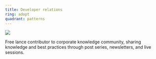 ```yaml
---
title: Developer relations
ring: adopt
quadrant: patterns
---
```


![](https://img.shields.io/badge/sharepoint-19967d?logo=serverfault&logoColor=000&style=flat)

Free lance contributor to corporate knowledge community, sharing knowledge and best practices through post series, newsletters, and live sessions.
